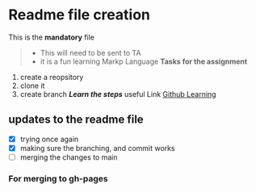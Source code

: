 # Readme file creation
This is the **mandatory** file
> - This will need to be sent to TA
> - it is a fun learning Markp Language
**Tasks for the assignment**
1. create a reopsitory
2. clone it
3. create branch
***Learn the steps***
useful Link [Github Learning](https://docs.github.com/en/get-started/quickstart/set-up-git)
## updates to the readme file
- [X] trying once again
- [x] making sure the branching, and commit works
- [ ] merging the changes to main

### For merging to gh-pages

